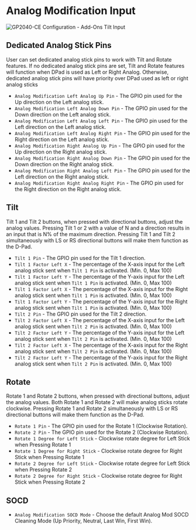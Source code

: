 # Analog Modification Input

![GP2040-CE Configuration - Add-Ons Tilt Input](assets/images/gpc-add-ons-analogmod.png)

## Dedicated Analog Stick Pins
User can set dedicated analog stick pins to work with Tilt and Rotate features.
If no dedicated analog stick pins are set, Tilt and Rotate features will function when DPad is used as Left or Right Analog.
Otherwise, dedicated analog stick pins will have priority over DPad used as left or right analog sticks
* `Analog Modification Left Analog Up Pin` - The GPIO pin used for the Up direction on the Left analog stick.
* `Analog Modification Left Analog Down Pin` - The GPIO pin used for the Down direction on the Left analog stick.
* `Analog Modification Left Analog Left Pin` - The GPIO pin used for the Left direction on the Left analog stick.
* `Analog Modification Left Analog Right Pin` - The GPIO pin used for the Right direction on the Left analog stick.
* `Analog Modification Right Analog Up Pin` - The GPIO pin used for the Up direction on the Right analog stick.
* `Analog Modification Right Analog Down Pin` - The GPIO pin used for the Down direction on the Right analog stick.
* `Analog Modification Right Analog Left Pin` - The GPIO pin used for the Left direction on the Right analog stick.
* `Analog Modification Right Analog Right Pin` - The GPIO pin used for the Right direction on the Right analog stick.

## Tilt
Tilt 1 and Tilt 2 buttons, when pressed with directional buttons, adjust the analog values.
Pressing Tilt 1 or 2 with a value of N and a direction results in an input that is N% of the maximum direction.
Pressing Tilt 1 and Tilt 2 simultaneously with LS or RS directional buttons will make them function as the D-Pad.

* `Tilt 1 Pin` - The GPIO pin used for the Tilt 1 direction.
* `Tilt 1 Factor Left X` - The percentage of the X-axis input for the Left analog stick sent when `Tilt 1 Pin` is activated. (Min. 0, Max 100)
* `Tilt 1 Factor Left Y` - The percentage of the Y-axis input for the Left analog stick sent when `Tilt 1 Pin` is activated. (Min. 0, Max 100)
* `Tilt 1 Factor Left X` - The percentage of the X-axis input for the Right analog stick sent when `Tilt 1 Pin` is activated. (Min. 0, Max 100)
* `Tilt 1 Factor Left Y` - The percentage of the Y-axis input for the Right analog stick sent when `Tilt 1 Pin` is activated. (Min. 0, Max 100)
* `Tilt 2 Pin` - The GPIO pin used for the Tilt 2 direction.
* `Tilt 2 Factor Left X` - The percentage of the X-axis input for the Left analog stick sent when `Tilt 2 Pin` is activated. (Min. 0, Max 100)
* `Tilt 2 Factor Left Y` - The percentage of the Y-axis input for the Left analog stick sent when `Tilt 2 Pin` is activated. (Min. 0, Max 100)
* `Tilt 2 Factor Left X` - The percentage of the X-axis input for the Right analog stick sent when `Tilt 2 Pin` is activated. (Min. 0, Max 100)
* `Tilt 2 Factor Left Y` - The percentage of the Y-axis input for the Right analog stick sent when `Tilt 2 Pin` is activated. (Min. 0, Max 100)

## Rotate
Rotate 1 and Rotate 2 buttons, when pressed with directional buttons, adjust the analog values.
Both Rotate 1 and Rotate 2 will make analog sticks rotate clockwise.
Pressing Rotate 1 and Rotate 2 simultaneously with LS or RS directional buttons will make them function as the D-Pad.
* `Rotate 1 Pin` - The GPIO pin used for the Rotate 1 (Clockwise Rotation).
* `Rotate 2 Pin` - The GPIO pin used for the Rotate 2 (Clockwise Rotation).
* `Rotate 1 Degree for Left Stick` - Clockwise rotate degree for Left Stick when Pressing Rotate 1
* `Rotate 1 Degree for Right Stick` - Clockwise rotate degree for Right Stick when Pressing Rotate 1
* `Rotate 2 Degree for Left Stick` - Clockwise rotate degree for Left Stick when Pressing Rotate 2
* `Rotate 2 Degree for Right Stick` - Clockwise rotate degree for Right Stick when Pressing Rotate 2

## SOCD
* `Analog Modification SOCD Mode` - Choose the default Analog Mod SOCD Cleaning Mode (Up Priority, Neutral, Last Win, First Win).
